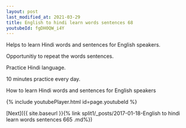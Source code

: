 ```yaml
---
layout: post
last_modified_at: 2021-03-29
title: English to hindi learn words sentences 68 
youtubeId: fgDH0QW_i4Y
---
```

 
 
Helps to learn Hindi words and sentences for English speakers.

Opportunitiy to repeat the words sentences. 

Practice Hindi language. 
 
10 minutes practice every day. 
 
How to learn Hindi words and sentences for English speakers 
 
{% include youtubePlayer.html id=page.youtubeId %}
 
 
[Next]({{ site.baseurl }}{% link  split1/_posts/2017-01-18-English to hindi learn words sentences 665 .md%})
 
